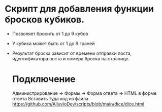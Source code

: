 # Скрипт для добавления функции бросков кубиков.
- Позволяет бросить от 1 до 9 кубов
- У кубика может быть от 1 до 9 граней
- Результат броска зависит от времени отправки поста, идентификатора поста и номера броска на странице.

  # Подключение
  Администрирование -> Формы -> Форма ответа -> HTML в форме ответа
  Вставить туда код из файла https://github.com/AlluvioDev/scripts/blob/main/dice/dice.html 
